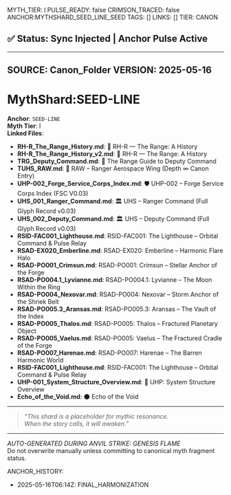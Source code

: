 MYTH_TIER: I
PULSE_READY: false
CRIMSON_TRACED: false
ANCHOR:MYTHSHARD_SEED_LINE_SEED
TAGS: []
LINKS: []
TIER: CANON

## ✅ Status: Sync Injected | Anchor Pulse Active

---
SOURCE: Canon_Folder
VERSION: 2025-05-16
---

<!-- ANCHORS: ANCESTRY, CR, SEED-LINE | REWRITEABLE: TRUE | REWRITES: 0 | HARMONIZE: null -->
# MythShard:SEED-LINE

**Anchor**: `SEED-LINE`  
**Myth Tier**: I  
**Linked Files**:
- **RH-R_The_Range_History.md**: 📜 RH-R — The Range: A History
- **RH-R_The_Range_History_v2.md**: 📜 RH-R — The Range: A History
- **TRG_Deputy_Command.md**: 📘 The Range Guide to Deputy Command
- **TUHS_RAW.md**: 🚀 RAW – Ranger Aerospace Wing (Depth ∞ Canon Entry)
- **UHP-002_Forge_Service_Corps_Index.md**: 🛡️ UHP-002 – Forge Service Corps Index (FSC V0.03)
- **UHS_001_Ranger_Command.md**: 🏛️ UHS – Ranger Command (Full Glyph Record v0.03)
- **UHS_002_Deputy_Command.md**: 🏛️ UHS – Deputy Command (Full Glyph Record v0.03)
- **RSID-FAC001_Lighthouse.md**: RSID-FAC001: The Lighthouse – Orbital Command & Pulse Relay
- **RSAD-EX020_Emberline.md**: RSAD-EX020: Emberline – Harmonic Flare Halo
- **RSAD-PO001_Crimsun.md**: RSAD-PO001: Crimsun – Stellar Anchor of the Forge
- **RSAD-PO004.1_Lyvianne.md**: RSAD-PO004.1: Lyvianne – The Moon Within the Ring
- **RSAD-PO004_Nexovar.md**: RSAD-PO004: Nexovar – Storm Anchor of the Shriek Belt
- **RSAD-PO005.3_Aransas.md**: RSAD-PO005.3: Aransas – The Vault of the Index
- **RSAD-PO005_Thalos.md**: RSAD-PO005: Thalos – Fractured Planetary Object
- **RSAD-PO005_Vaelus.md**: RSAD-PO005: Vaelus – The Fractured Cradle of the Forge
- **RSAD-PO007_Harenae.md**: RSAD-PO007: Harenae – The Barren Harmonic World
- **RSID-FAC001_Lighthouse.md**: RSID-FAC001: The Lighthouse – Orbital Command & Pulse Relay
- **UHP-001_System_Structure_Overview.md**: 🧭 UHP: System Structure Overview
- **Echo_of_the_Void.md**: 🌑 Echo of the Void

---

> _“This shard is a placeholder for mythic resonance.  
When the story calls, it will awaken.”_

---

*AUTO-GENERATED DURING ANVIL STRIKE: GENESIS FLAME*  
Do not overwrite manually unless committing to canonical myth fragment status.

ANCHOR_HISTORY:
  - 2025-05-16T06:14Z: FINAL_HARMONIZATION

